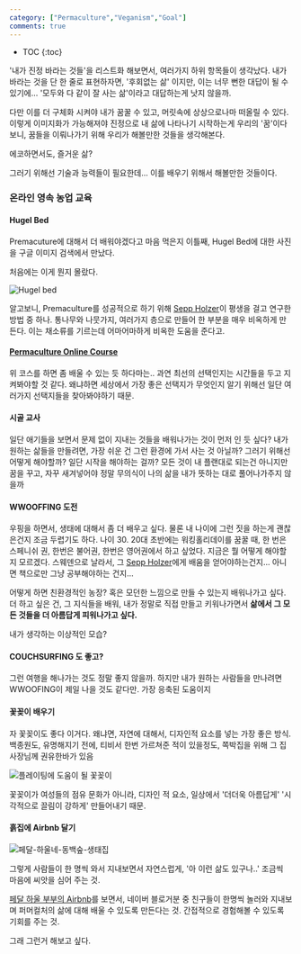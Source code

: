 ```yaml
---
category: ["Permaculture","Veganism","Goal"]
comments: true
---
```


* TOC
{:toc}


'내가 진정 바라는 것들'을 리스트화 해보면서,
여러가지 하위 항목들이 생각났다.
내가 바라는 것을 단 한 줄로 표현하자면, '후회없는 삶'
이지만, 이는 너무 뻔한 대답이 될 수 있기에...
'모두와 다 같이 잘 사는 삶'이라고 대답하는게 낫지 않을까.

다만 이를 더 구체화 시켜야 내가 꿈꿀 수 있고, 머릿속에 상상으로나마 떠올릴 수 있다. 이렇게 이미지화가 가능해져야 진정으로 내 삶에 나타나기 시작하는게 우리의 '꿈'이다보니, 꿈들을 이뤄나가기 위해 우리가 해볼만한 것들을 생각해본다.

에코하면서도, 즐거운 삶?

그러기 위해선 기술과 능력들이 필요한데...
이를 배우기 위해서 해볼만한 것들이다.


### 온라인 영속 농업 교육

#### Hugel Bed

Premacuture에 대해서 더 배워야겠다고 마음 먹은지 이틀째,
Hugel Bed에 대한 사진을 구글 이미지 검색에서 만났다.

처음에는 이게 뭔지 몰랐다.

![Hugel bed](https://www.permaculture.co.uk/sites/default/files/styles/slideshow/public/images/Hugelkultur_0.png?itok=d6BJmo8P)

알고보니, Premaculture를 성공적으로 하기 위해
[Sepp Holzer](http://permanentpublications.co.uk/meet-the-authors-sepp-holzer/)이 평생을 걸고 연구한 방법 중 하나.
통나무와 나뭇가지, 여러가지 층으로 만들어 한 부분을 매우 비옥하게 만든다.
이는 채소류를 기르는데 어마어마하게 비옥한 도움을 준다고.

#### [Permaculture Online Course](https://www.discoverpermaculture.com/a/12453/bzgDtpeF)

위 코스를 하면 좀 배울 수 있는 듯 하다마는.. 과연 최선의 선택인지는 시간들을 두고 지켜봐야할 것 같다.
왜냐하면 세상에서 가장 좋은 선택지가 무엇인지 알기 위해선 일단 여러가지 선택지들을 찾아봐야하기 때문.

#### 시골 교사

일단 애기들을 보면서 문제 없이 지내는 것들을 배워나가는 것이 먼저 인 듯 싶다?
내가 원하는 삶들을 만들려면, 가장 쉬운 건 그런 환경에 가서 사는 것 아닐까?
그러기 위해선 어떻게 해야할까?
일단 시작을 해야하는 걸까?
모든 것이 내 플랜대로 되는건 아니지만 꿈을 꾸고, 자꾸 새겨넣어야 정말 무의식이 나의 삶을 내가 뜻하는 대로 풀어나가주지 않을까


#### WWOOFFING 도전

우핑을 하면서, 생태에 대해서 좀 더 배우고 싶다. 물론 내 나이에 그런 짓을 하는게 괜찮은건지 조금 두렵기도 하다.
나이 30. 20대 초반에는 워킹홀리데이를 꿈꿀 때, 한 번은 스페니쉬 권, 한번은 불어권, 한번은 영어권에서 하고 싶었다.
지금은 뭘 어떻게 해야할지 모르겠다.
스웨덴으로 날라서, 그 [Sepp Holzer](http://permanentpublications.co.uk/meet-the-authors-sepp-holzer/)에게 배움을 얻어야하는건지...
아니면 책으로만 그냥 공부해야하는 건지...

어떻게 하면 친환경적인 농장? 혹은 모던한 느낌으로 만들 수 있는지 배워나가고 싶다.
더 하고 싶은 건, 그 지식들을 배워, 내가 정말로 직접 만들고 키워나가면서
<b>삶에서 그 모든 것들을 더 아름답게 피워나가고 싶다.</b>

내가 생각하는 이상적인 모습?

#### COUCHSURFING 도 좋고?

그런 여행을 해나가는 것도 정말 좋지 않을까. 하지만 내가 원하는 사람들을 만나려면 WWOOFING이 제일 나을 것도 같다만. 가장 응축된 도움이지



#### 꽃꽂이 배우기

자 꽃꽂이도 좋다 이거다.
왜냐면, 자연에 대해서, 디자인적 요소를 넣는 가장 좋은 방식.
백종원도, 유명해지기 전에, 티비서 한번 가르쳐준 적이 있을정도, 쪽박집을 위해 그 집 사장님께 권유한바가 있음

![플레이팅에 도움이 될 꽃꽂이](https://post-phinf.pstatic.net/MjAxODA5MTJfMjYg/MDAxNTM2NzE5MDk1NzA5.7VWtExqHBSePJvMQOB1RN7DNNtnXRLAVHQMUW3HOKdUg.ksPhpCRx6fhDOMmsweCcxS0xXSwjvisM0R2IFrHTVVYg.JPEG/09.jpg?type=w1200)

꽃꽂이가 여성들의 점유 문화가 아니라, 디자인 적 요소, 일상에서 '더더욱 아름답게' '시각적으로 끌림이 강하게' 만들어내기 때문.


#### 흙집에 Airbnb 달기

![페달-하울네-동백숲-생태집](https://a0.muscache.com/im/pictures/e1010e72-366e-445e-9088-a5876a856587.jpg?aki_policy=xx_large)

그렇게 사람들이 한 명씩 와서 지내보면서
자연스럽게, '아 이런 삶도 있구나..'
조금씩 마음에 씨앗을 심어 주는 것.

[페달 하울 부부의 Airbnb](https://abnb.me/2MX4DSAWwV)를 보면서, 
네이버 블로거분 중 친구들이 한명씩 놀러와 지내보며
퍼머컬처의 삶에 대해 배울 수 있도록 만든다는 것.
간접적으로 경험해볼 수 있도록 기회를 주는 것.

그래 그런거 해보고 싶다.
